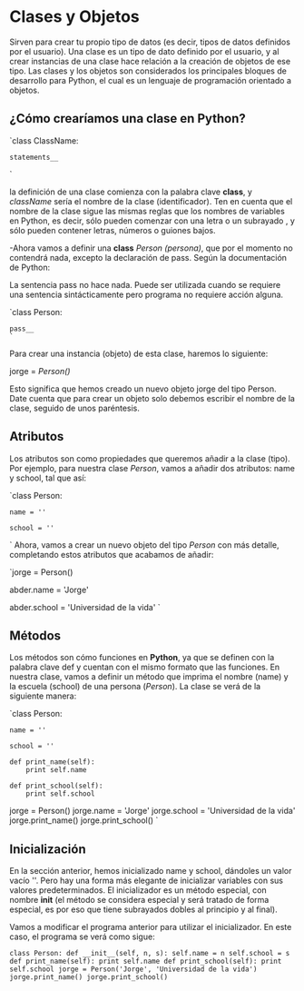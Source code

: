 # Clases y Objetos #

 Sirven para crear tu propio tipo de datos (es decir, tipos de datos definidos por el usuario). Una clase es un tipo de dato definido por el usuario, y al crear instancias de una clase hace relación a la creación de objetos de ese tipo. Las clases y los objetos son considerados los principales bloques de desarrollo para Python, el cual es un lenguaje de programación orientado a objetos.

 ## ¿Cómo crearíamos una clase en Python? ##

 `class ClassName:

    statements__
`

la definición de una clase comienza con la palabra clave __class__, y *className* sería el nombre de la clase (identificador). Ten en cuenta que el nombre de la clase sigue las mismas reglas que los nombres de variables en Python, es decir, sólo pueden comenzar con una letra o un subrayado , y sólo pueden contener letras, números o guiones bajos.

-Ahora vamos a definir una __class__ *Person (persona)*, que por el momento no contendrá nada, excepto la declaración de pass. Según la documentación de Python:

La sentencia pass no hace nada. Puede ser utilizada cuando se requiere una sentencia sintácticamente pero programa no requiere acción alguna.

`class Person:

    pass__
    `

Para crear una instancia (objeto) de esta clase, haremos lo siguiente:

jorge =  *Person()*

Esto significa que hemos creado un nuevo objeto jorge del tipo Person. Date cuenta que para crear un objeto solo debemos escribir el nombre de la clase, seguido de unos paréntesis.

## Atributos ##

Los atributos son como propiedades que queremos añadir a la clase (tipo). Por ejemplo, para nuestra clase *Person*, vamos a añadir dos atributos: name y school, tal que así:

`class Person:

    name = ''

    school = ''
`
Ahora, vamos a crear un nuevo objeto del tipo *Person* con más detalle, completando estos atributos que acabamos de añadir:

`jorge = Person()

abder.name = 'Jorge'

abder.school = 'Universidad de la vida'
`

## Métodos ##
Los métodos son cómo funciones en **Python**, ya que se definen con la palabra clave def y cuentan con el mismo formato que las funciones. En nuestra clase, vamos a definir un método que imprima el nombre (name) y la escuela (school) de una persona (*Person*). La clase se verá de la siguiente manera:

`class Person:

    name = ''

    school = ''

    def print_name(self):
        print self.name

    def print_school(self):
        print self.school

jorge = Person()
jorge.name = 'Jorge'
jorge.school = 'Universidad de la vida'
jorge.print_name()
jorge.print_school()
`

## Inicialización ##


En la sección anterior, hemos inicializado name y school, dándoles un valor vacío ''. Pero hay una forma más elegante de inicializar variables con sus valores predeterminados. El inicializador es un método especial, con nombre __init__ (el método se considera especial y será tratado de forma especial, es por eso que tiene subrayados dobles al principio y al final).

Vamos a modificar el programa anterior para utilizar el inicializador. En este caso, el programa se verá como sigue:


` class Person:
    def __init__(self, n, s):
        self.name = n
        self.school = s
    def print_name(self):
        print self.name
    def print_school(self):
        print self.school
jorge = Person('Jorge', 'Universidad de la vida')
jorge.print_name()
jorge.print_school() `
